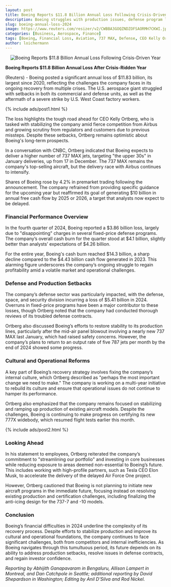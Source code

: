 ```yaml
---
layout: post
title: Boeing Reports $11.8 Billion Annual Loss Following Crisis-Driven Year
description: Boeing struggles with production issues, defense program losses, and a massive annual deficit after a tumultuous year, leading to uncertainty in its recovery strategy.
slug: boeing-annual-loss-2024
image: https://www.reuters.com/resizer/v2/CWBBA3GOQZNDZOFSAORMH7CKWI.jpg?auth=b81b3a7835fadb7ba528ea68a400f56c1b6d4368ffac59cefc7a61c6fdfaafe3&width=640&quality=80
categories: [Business, Aerospace, Finance]
tags: [Boeing, Financial Loss, Aviation, 737 MAX, Defense, CEO Kelly Ortberg]
author: loichermann
---
```


<div style="text-align: center;">
  <img src="https://www.reuters.com/resizer/v2/CWBBA3GOQZNDZOFSAORMH7CKWI.jpg?auth=b81b3a7835fadb7ba528ea68a400f56c1b6d4368ffac59cefc7a61c6fdfaafe3&width=640&quality=80" alt="Boeing Reports $11.8 Billion Annual Loss Following Crisis-Driven Year">
</div>

**Boeing Reports $11.8 Billion Annual Loss After Crisis-Ridden Year**

(Reuters) - Boeing posted a significant annual loss of $11.83 billion, its largest since 2020, reflecting the challenges the company faces in its ongoing recovery from multiple crises. The U.S. aerospace giant struggled with setbacks in both its commercial and defense units, as well as the aftermath of a severe strike by U.S. West Coast factory workers.

{% include ads/post1.html %}

The loss highlights the tough road ahead for CEO Kelly Ortberg, who is tasked with stabilizing the company amid fierce competition from Airbus and growing scrutiny from regulators and customers due to previous missteps. Despite these setbacks, Ortberg remains optimistic about Boeing's long-term prospects.

In a conversation with CNBC, Ortberg indicated that Boeing expects to deliver a higher number of 737 MAX jets, targeting "the upper 30s" in January deliveries, up from 17 in December. The 737 MAX remains the company's top-selling aircraft, but the delivery race with Airbus continues to intensify.

Shares of Boeing rose by 4.2% in premarket trading following the announcement. The company refrained from providing specific guidance for the upcoming year but reaffirmed its goal of generating $10 billion in annual free cash flow by 2025 or 2026, a target that analysts now expect to be delayed.

### Financial Performance Overview

In the fourth quarter of 2024, Boeing reported a $3.86 billion loss, largely due to "disappointing" charges in several fixed-price defense programs. The company’s overall cash burn for the quarter stood at $4.1 billion, slightly better than analysts’ expectations of $4.26 billion.

For the entire year, Boeing's cash burn reached $14.3 billion, a sharp decline compared to the $4.43 billion cash flow generated in 2023. This alarming figure underscores the company’s ongoing struggle to regain profitability amid a volatile market and operational challenges.

### Defense and Production Setbacks

The company’s defense sector was particularly impacted, with the defense, space, and security division incurring a loss of $5.41 billion in 2024. Overruns in fixed-price programs have been a major contributor to these losses, though Ortberg noted that the company had conducted thorough reviews of its troubled defense contracts.

Ortberg also discussed Boeing’s efforts to restore stability to its production lines, particularly after the mid-air panel blowout involving a nearly new 737 MAX last January, which had raised safety concerns. However, the company’s plans to return to an output rate of five 787 jets per month by the end of 2024 showed some progress.

### Cultural and Operational Reforms

A key part of Boeing’s recovery strategy involves fixing the company’s internal culture, which Ortberg described as "perhaps the most important change we need to make." The company is working on a multi-year initiative to rebuild its culture and ensure that operational issues do not continue to hamper its performance.

Ortberg also emphasized that the company remains focused on stabilizing and ramping up production of existing aircraft models. Despite the challenges, Boeing is continuing to make progress on certifying its new 777X widebody, which resumed flight tests earlier this month.

{% include ads/post2.html %}

### Looking Ahead

In his statement to employees, Ortberg reiterated the company’s commitment to "streamlining our portfolio" and investing in core businesses while reducing exposure to areas deemed non-essential to Boeing’s future. This includes working with high-profile partners, such as Tesla CEO Elon Musk, to accelerate the delivery of the delayed Air Force One project.

However, Ortberg cautioned that Boeing is not planning to initiate new aircraft programs in the immediate future, focusing instead on resolving existing production and certification challenges, including finalizing the anti-icing design for the 737-7 and -10 models.

### Conclusion

Boeing’s financial difficulties in 2024 underline the complexity of its recovery process. Despite efforts to stabilize production and improve its cultural and operational foundations, the company continues to face significant challenges, both from competitors and internal inefficiencies. As Boeing navigates through this tumultuous period, its future depends on its ability to address production setbacks, resolve issues in defense contracts, and regain investor confidence.

*Reporting by Abhijith Ganapavaram in Bengaluru, Allison Lampert in Montreal, and Dan Catchpole in Seattle; additional reporting by David Shepardson in Washington; Editing by Anil D'Silva and Rod Nickel.*
